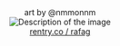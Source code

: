 <div align="center">
   art by @nmmonnm
</div>

<div align="center">
    <img src="https://files.catbox.moe/tip1df.png" alt="Description of the image">
</div>

<div align="center">
   <a href="https://rentry.co/rafag">rentry.co / rafag</a>
</div>

